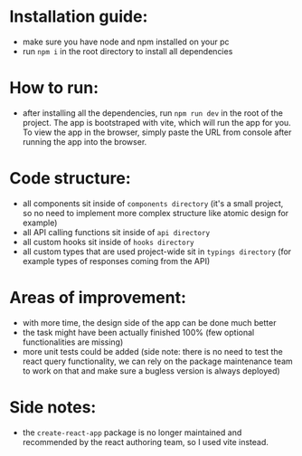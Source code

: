 # Installation guide:

- make sure you have node and npm installed on your pc
- run `npm i` in the root directory to install all dependencies

# How to run:

- after installing all the dependencies, run `npm run dev` in the root of the project. The app is bootstraped with vite, which will run the app for you. To view the app in the browser, simply paste the URL from console after running the app into the browser.

# Code structure:

- all components sit inside of `components directory` (it's a small project, so no need to implement more complex structure like atomic design for example)
- all API calling functions sit inside of `api directory`
- all custom hooks sit inside of `hooks directory`
- all custom types that are used project-wide sit in `typings directory` (for example types of responses coming from the API)

# Areas of improvement:

- with more time, the design side of the app can be done much better
- the task might have been actually finished 100% (few optional functionalities are missing)
- more unit tests could be added (side note: there is no need to test the react query functionality, we can rely on the package maintenance team to work on that and make sure a bugless version is always deployed)

# Side notes:
- the `create-react-app` package is no longer maintained and recommended by the react authoring team, so I used vite instead.